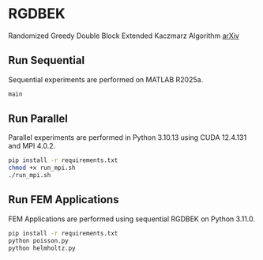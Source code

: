 # RGDBEK
Randomized Greedy Double Block Extended Kaczmarz Algorithm [arXiv](https://arxiv.org/abs/2509.19267)

## Run Sequential
Sequential experiments are performed on MATLAB R2025a.
``` bash
main
```

## Run Parallel
Parallel experiments are performed in Python 3.10.13 using CUDA 12.4.131 and MPI 4.0.2.
``` bash
pip install -r requirements.txt
chmod +x run_mpi.sh
./run_mpi.sh
```

## Run FEM Applications
FEM Applications are performed using sequential RGDBEK on Python 3.11.0.
``` bash
pip install -r requirements.txt
python poisson.py
python helmholtz.py
```
